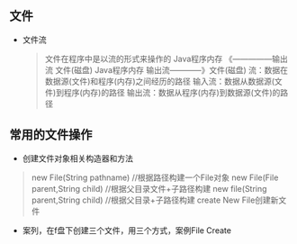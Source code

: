 ## 文件
* 文件流
  >文件在程序中是以流的形式来操作的
  > Java程序内存 《—————输出流 文件(磁盘)
  > Java程序内存 输出流————》文件(磁盘)
  > 流：数据在数据源(文件)和程序(内存)之间经历的路径
  > 输入流：数据从数据源(文件)到程序(内存)的路径
  > 输出流：数据从程序(内存)到数据源(文件)的路径
## 常用的文件操作
* 创建文件对象相关构造器和方法
> new File(String pathname) //根据路径构建一个File对象
> new File(File parent,String child) //根据父目录文件+子路径构建
> new file(String parent,String child) //根据父目录+子路径构建
> create New File创建新文件
* 案列，在f盘下创建三个文件，用三个方式，案例File Create